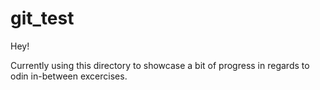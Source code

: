 # git_test

Hey!

Currently using this directory to showcase a bit of progress in regards to odin in-between excercises.
